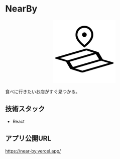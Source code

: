 # NearBy
<p align="center">
  <img src="./doc/NearBy.png" width="200px">  
</p>  

食べに行きたいお店がすぐ見つかる。

## 技術スタック
- React

## アプリ公開URL
https://near-by.vercel.app/
